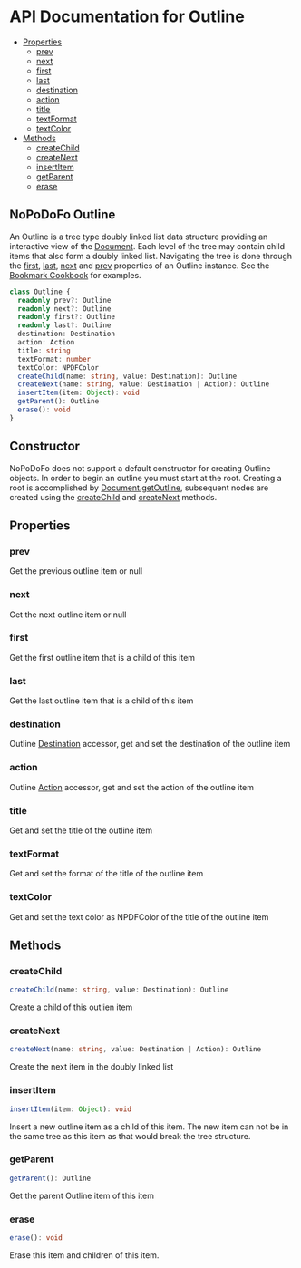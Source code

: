 # API Documentation for Outline

* [Properties](#properties)
  * [prev](#prev)
  * [next](#next)
  * [first](#first)
  * [last](#last)
  * [destination](#destination)
  * [action](#action)
  * [title](#title)
  * [textFormat](#textformat)
  * [textColor](#textcolor)
* [Methods](#methods)
  * [createChild](#createchild)
  * [createNext](#createnext)
  * [insertItem](#insertitem)
  * [getParent](#getparent)
  * [erase](#erase)

## NoPoDoFo Outline

An Outline is a tree type doubly linked list data structure providing an interactive view of the [Document](./document.md). Each level of the tree
may contain child items that also form a doubly linked list. Navigating the tree is done through the [first](#first), [last](#last), [next](#next) and
[prev](#prev) properties of an Outline instance. See the [Bookmark Cookbook](./cookbook/bookmark.md) for examples.

```typescript
class Outline {
  readonly prev?: Outline
  readonly next?: Outline
  readonly first?: Outline
  readonly last?: Outline
  destination: Destination
  action: Action
  title: string
  textFormat: number
  textColor: NPDFColor
  createChild(name: string, value: Destination): Outline
  createNext(name: string, value: Destination | Action): Outline
  insertItem(item: Object): void
  getParent(): Outline
  erase(): void
}
```

## Constructor

NoPoDoFo does not support a default constructor for creating Outline objects. In order to begin an outline you must start at the root.
Creating a root is accomplished by [Document.getOutline](./document.md#getoutline), subsequent nodes are created using the [createChild](#createchild)
and [createNext](#createnext) methods.

## Properties

### prev

Get the previous outline item or null

### next

Get the next outline item or null

### first

Get the first outline item that is a child of this item

### last

Get the last outline item that is a child of this item

### destination

Outline [Destination](./destination.md) accessor, get and set the destination of the outline item

### action

Outline [Action](./action.md) accessor, get and set the action of the outline item

### title

Get and set the title of the outline item

### textFormat

Get and set the format of the title of the outline item

### textColor

Get and set the text color as NPDFColor of the title of the outline item

## Methods

### createChild

```typescript
createChild(name: string, value: Destination): Outline
```

Create a child of this outlien item

### createNext

```typescript
createNext(name: string, value: Destination | Action): Outline
```

Create the next item in the doubly linked list

### insertItem

```typescript
insertItem(item: Object): void
```

Insert a new outline item as a child of this item. The new item can not be in the same tree as this item as that would
break the tree structure.

### getParent

```typescript
getParent(): Outline
```

Get the parent Outline item of this item

### erase

```typescript
erase(): void
```

Erase this item and children of this item.
